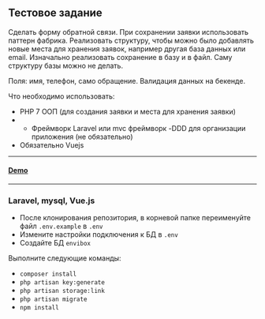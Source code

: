 ## Тестовое задание

Сделать форму обратной связи.
При сохранении заявки использовать паттерн фабрика.
Реализовать структуру, чтобы можно было добавлять новые места для хранения заявок, например другая база данных или email.
Изначально реализовать сохранение в базу и в файл. Саму структуру базы можно не делать.

Поля: имя, телефон, само обращение. Валидация данных на бекенде.

Что необходимо использовать:
- PHP 7
  ООП (для создания заявки и места для хранения заявки)
- - Фреймворк Laravel или mvc фреймворк
    -DDD для организации приложения (не обязательно)
- Обязательно Vuejs

---

#### [Demo](https://site4.ksv-test.ru)

---

### Laravel, mysql, Vue.js

- После клонирования репозитория, в корневой папке переименуйте файл `.env.example` в `.env`
- Измените настройки подключения к БД в `.env`
- Создайте БД `envibox`

Выполните следующие команды:
- `composer install`
- `php artisan key:generate`
- `php artisan storage:link`
- `php artisan migrate`
- `npm install`
